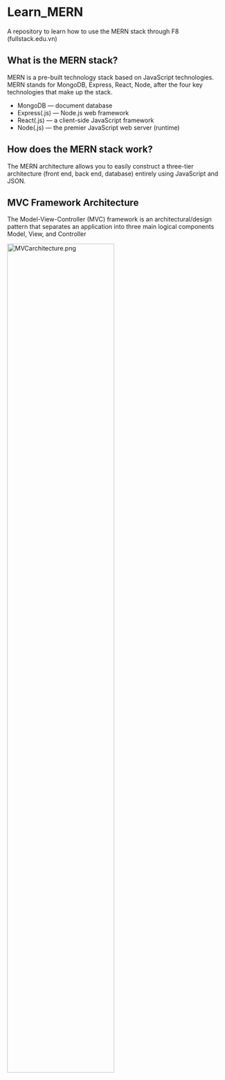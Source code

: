 # Learn_MERN
A repository to learn how to use the MERN stack through F8 (fullstack.edu.vn)

## What is the MERN stack?
MERN is a pre-built technology stack based on JavaScript technologies. MERN stands for MongoDB, Express, React, Node, after the four key technologies that make up the stack.
- MongoDB — document database
- Express(.js) — Node.js web framework
- React(.js) — a client-side JavaScript framework
- Node(.js) — the premier JavaScript web server (runtime)

## How does the MERN stack work?
The MERN architecture allows you to easily construct a three-tier architecture (front end, back end, database) entirely using JavaScript and JSON.

## MVC Framework Architecture
The Model-View-Controller (MVC) framework is an architectural/design pattern that separates an application into three main logical components Model, View, and Controller

<img width="70%" src="https://media.geeksforgeeks.org/wp-content/uploads/20220224160807/Model1.png" alt="MVCarchitecture.png" />
